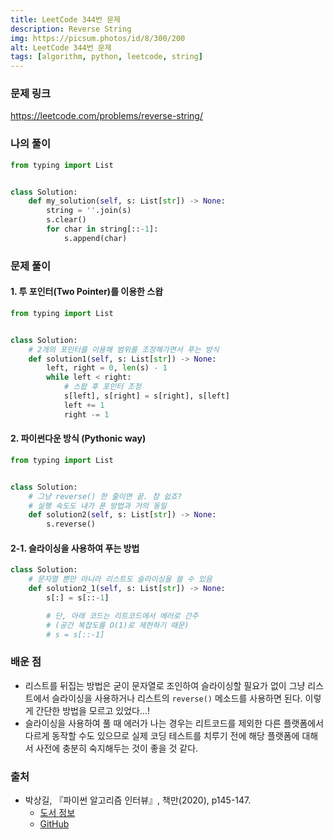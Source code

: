 ```yaml
---
title: LeetCode 344번 문제
description: Reverse String
img: https://picsum.photos/id/8/300/200
alt: LeetCode 344번 문제
tags: [algorithm, python, leetcode, string]
---
```


### 문제 링크

https://leetcode.com/problems/reverse-string/

### 나의 풀이

```python
from typing import List


class Solution:
    def my_solution(self, s: List[str]) -> None:
        string = ''.join(s)
        s.clear()
        for char in string[::-1]:
            s.append(char)
```

### 문제 풀이

#### 1. 투 포인터(Two Pointer)를 이용한 스왑

```python
from typing import List


class Solution:
    # 2개의 포인터를 이용해 범위를 조정해가면서 푸는 방식
    def solution1(self, s: List[str]) -> None:
        left, right = 0, len(s) - 1
        while left < right:
            # 스왑 후 포인터 조정
            s[left], s[right] = s[right], s[left]
            left += 1
            right -= 1
```

#### 2. 파이썬다운 방식 (Pythonic way)

```python
from typing import List


class Solution:
    # 그냥 reverse() 한 줄이면 끝. 참 쉽죠?
    # 실행 속도도 내가 푼 방법과 거의 동일
    def solution2(self, s: List[str]) -> None:
        s.reverse()
```

#### 2-1. 슬라이싱을 사용하여 푸는 방법

```python
class Solution:
    # 문자열 뿐만 아니라 리스트도 슬라이싱을 쓸 수 있음
    def solution2_1(self, s: List[str]) -> None:
        s[:] = s[::-1]

        # 단, 아래 코드는 리트코드에서 에러로 간주
        # (공간 복잡도를 O(1)로 제한하기 때문)
        # s = s[::-1]
```

### 배운 점

- 리스트를 뒤집는 방법은 굳이 문자열로 조인하여 슬라이싱할 필요가 없이 그냥 리스트에서 슬라이싱을 사용하거나 리스트의 `reverse()` 메소드를 사용하면 된다. 이렇게 간단한 방법을 모르고 있었다...!
- 슬라이싱을 사용하여 풀 때 에러가 나는 경우는 리트코드를 제외한 다른 플랫폼에서 다르게 동작할 수도 있으므로 실제 코딩 테스트를 치루기 전에 해당 플랫폼에 대해서 사전에 충분히 숙지해두는 것이 좋을 것 같다.

### 출처

- 박상길, 『파이썬 알고리즘 인터뷰』, 책만(2020), p145-147.
  - [도서 정보](https://www.onlybook.co.kr/entry/algorithm-interview)
  - [GitHub](https://github.com/onlybooks/algorithm-interview)

